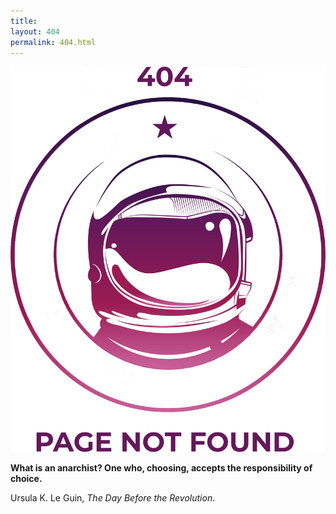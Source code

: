 ```yaml
---
title:
layout: 404
permalink: 404.html
---
```


<a href="/index.html"><img src="img/404.png" /></a>

**What is an anarchist? One who, choosing, accepts the responsibility of choice.**

Ursula K. Le Guin, _The Day Before the Revolution_.
